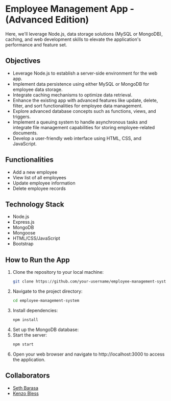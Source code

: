# Employee Management App - (Advanced Edition)

 Here, we'll leverage Node.js, data storage solutions (MySQL or MongoDB), caching, and web development skills to elevate the application's performance and feature set.

## Objectives

- Leverage Node.js to establish a server-side environment for the web app.
- Implement data persistence using either MySQL or MongoDB for employee data storage.
- Integrate caching mechanisms to optimize data retrieval.
- Enhance the existing app with advanced features like update, delete, filter, and sort functionalities for employee data management.
- Explore advanced database concepts such as functions, views, and triggers.
- Implement a queuing system to handle asynchronous tasks and integrate file management capabilities for storing employee-related documents.
- Develop a user-friendly web interface using HTML, CSS, and JavaScript.

## Functionalities
- Add a new employee
- View list of all employees
- Update employee information
- Delete employee records

## Technology Stack
- Node.js
- Express.js
- MongoDB
- Mongoose
- HTML/CSS/JavaScript
- Bootstrap

## How to Run the App
1. Clone the repository to your local machine:
   ```bash
   git clone https://github.com/your-username/employee-management-system.git
2. Navigate to the project directory:
   ```bash
   cd employee-management-system

3. Install dependencies:
   ```bash
   npm install

4. Set up the MongoDB database:
5. Start the server:
   ```bash
   npm start

6. Open your web browser and navigate to http://localhost:3000 to access the application.

## Collaborators

- [Seth Barasa](https://github.com/barasa001)
- [Kenzo Bless](https://github.com/Knirag)
  
